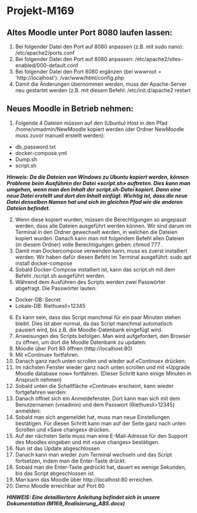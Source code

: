 # Projekt-M169
## Altes Moodle unter Port 8080 laufen lassen:
1. Bei folgender Datei den Port auf 8080 anpassen (z.B. mit sudo nano): /etc/apache2/ports.conf
2. Bei folgender Datei den Port auf 8080 anpassen: /etc/apache2/sites-enabled/000-default.conf
3. Bei folgender Datei den Port 8080 ergänzen (bei wwwroot = 'http://localhost'): /var/www/html/config.php
4. Damit die Änderungen übernommen werden, muss der Apache-Server neu gestartet werden (z.B. mit diesem Befehl: /etc/init.d/apache2 restart

## Neues Moodle in Betrieb nehmen:
1.	Folgende 4 Dateien müssen auf den (Ubuntu) Host in den Pfad /home/vmadmin/NewMoodle kopiert werden (der Ordner NewMoodle muss zuvor manuell erstellt werden):
- db_password.txt
- docker-compose.yml
- Dump.sh
- script.sh

***Hinweis: Da die Dateien von Windows zu Ubuntu kopiert werden, können Probleme beim Ausführen der Datei «script.sh» auftreten. Dies kann man umgehen, wenn man den Inhalt der script.sh-Datei kopiert. Dann eine neue Datei erstellt und dort den Inhalt einfügt. Wichtig ist, dass die neue Datei denselben Namen hat und sich im gleichen Pfad wie die anderen Dateien befindet.***

2.	Wenn diese kopiert wurden, müssen die Berechtigungen so angepasst werden, dass alle Dateien ausgeführt werden können. Wir sind darum im Terminal in den Ordner gewechselt werden, in welchen die Dateien kopiert wurden. Danach kann man mit folgendem Befehl allen Dateien (in diesem Ordner) volle Berechtigungen geben: chmod 777 *.* 
3.	Damit man Dockercompose verwenden kann, muss es zuerst installiert werden. Wir haben dafür diesen Befehl im Terminal ausgeführt: sudo apt install docker-compose
4.	Sobald Docker-Compose installiert ist, kann das script.sh mit dem Befehl ./script.sh ausgeführt werden.
5.	Während dem Ausführen des Scripts werden zwei Passwörter abgefragt. Die Passwörter lauten:
- Docker-DB: Secret
- Lokale-DB: Riethuesli>12345
6.	Es kann sein, dass das Script manchmal für ein paar Minuten stehen bleibt. Dies ist aber normal, da das Script manchmal automatisch pausiert wird, bis z.B. die Moodle-Datenbank eingefügt wird.
7.	Anweisungen des Scripts befolgen. Man wird aufgefordert, den Browser zu öffnen, um dort die Moodle Datenbank zu updaten:
8.	Moodle über Port 80 öffnen (http://localhost:80)
9.	Mit «Continue» fortfahren.
10.	Danach ganz nach unten scrollen und wieder auf «Continue» drücken:
11.	Im nächsten Fenster wieder ganz nach unten scrollen und mit «Upgrade Moodle database now» fortfahren. (Dieser Schritt kann einige Minuten in Anspruch nehmen)
12.	Sobald unten die Schaltfläche «Continue» erscheint, kann wieder fortgefahren werden:
13.	Danach öffnet sich ein Anmeldefenster. Dort kann man sich mit dem Benutzernamen (vmadmin) und dem Passwort (Riethuesli>12345) anmelden:
14.	Sobald man sich angemeldet hat, muss man neue Einstellungen bestätigen. Für diesen Schritt kann man auf der Seite ganz nach unten Scrollen und «Save changes» drücken.
15.	Auf der nächsten Seite muss man eine E-Mail-Adresse für den Support des Moodles eingeben und mit «save changes» bestätigen. 
16.	Nun ist das Update abgeschlossen
17.	Danach kann man wieder zum Terminal wechseln und das Script fortsetzen, indem man die Enter-Taste drückt. 
18.	Sobald man die Enter-Taste gedrückt hat, dauert es wenige Sekunden, bis das Script abgeschlossen ist. 
19.	Man kann das Moodle über http://localhost:80 erreichen.
20.	Demo Moodle erreichbar auf Port 80

***HINWEIS: Eine detailliertere Anleitung befindet sich in unsere Dokumentation (M169_Realisierung_ABS.docx)***
